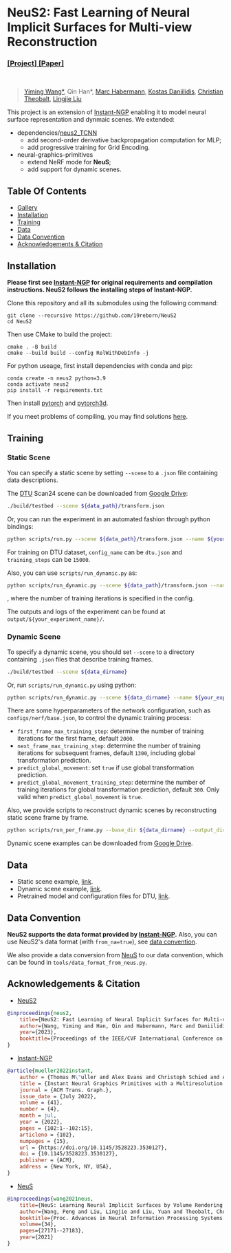 # NeuS2: Fast Learning of Neural Implicit Surfaces for Multi-view Reconstruction
### [[Project]](https://vcai.mpi-inf.mpg.de/projects/NeuS2/)[ [Paper]](https://arxiv.org/abs/2212.05231)
<br/>

> [Yiming Wang*](https://19reborn.github.io/), Qin Han*, [Marc Habermann](https://people.mpi-inf.mpg.de/~mhaberma/), [Kostas Daniilidis](https://www.cis.upenn.edu/~kostas/), [Christian Theobalt](http://people.mpi-inf.mpg.de/~theobalt/), [Lingjie Liu](https://lingjie0206.github.io/)



This project is an extension of [Instant-NGP](https://github.com/NVlabs/instant-ngp) enabling it to model neural surface representation and dynmaic scenes. We extended:
- dependencies/[neus2_TCNN](https://github.com/19reborn/NeuS2_TCNN.git)
  - add second-order derivative backpropagation computation for MLP;
  - add progressive training for Grid Encoding.
- neural-graphics-primitives
  - extend NeRF mode for **NeuS**;
  - add support for dynamic scenes.


## Table Of Contents

- [Gallery](#gallery)
- [Installation](#installation)
- [Training](#training)
- [Data](#data)
- [Data Convention](#data-convention)
- [Acknowledgements \& Citation](#acknowledgements--citation)



## Installation

**Please first see [Instant-NGP](https://github.com/NVlabs/instant-ngp#building-instant-ngp-windows--linux) for original requirements and compilation instructions. NeuS2 follows the installing steps of Instant-NGP.**

Clone this repository and all its submodules using the following command:
```
git clone --recursive https://github.com/19reborn/NeuS2
cd NeuS2
```

Then use CMake to build the project:

```
cmake . -B build
cmake --build build --config RelWithDebInfo -j 
```

For python useage, first install dependencies with conda and pip:
```
conda create -n neus2 python=3.9
conda activate neus2
pip install -r requirements.txt
```

Then install [pytorch](https://pytorch.org/) and [pytorch3d](https://github.com/facebookresearch/pytorch3d).

If you meet problems of compiling, you may find solutions [here](https://github.com/NVlabs/instant-ngp#troubleshooting-compile-errors).

## Training

### Static Scene

You can specify a static scene by setting `--scene` to a `.json` file containing data descriptions.

The [DTU](https://roboimagedata.compute.dtu.dk/?page_id=36) Scan24 scene can be downloaded from [Google Drive](https://drive.google.com/file/d/1KkNkljeYNwg5dH_y080AlzslVl1RTnKy/view?usp=sharing):

```sh
./build/testbed --scene ${data_path}/transform.json
```
Or, you can run the experiment in an automated fashion through python bindings:

```sh
python scripts/run.py --scene ${data_path}/transform.json --name ${your_experiment_name} --network ${config_name} --n_steps ${training_steps}
```

For training on DTU dataset, `config_name` can be `dtu.json` and `training_steps` can be `15000`.

Also, you can use `scripts/run_dynamic.py` as:
```sh
python scripts/run_dynamic.py --scene ${data_path}/transform.json --name ${your_experiment_name} --network ${config_name}
```
, where the number of training iterations is specified in the config.

The outputs and logs of the experiment can be found at `output/${your_experiment_name}/`.

### Dynamic Scene

To specify a dynamic scene, you should set `--scene` to a directory containing `.json` files that describe training frames.

```sh
./build/testbed --scene ${data_dirname}
```

Or, run `scripts/run_dynamic.py` using python:

```sh
python scripts/run_dynamic.py --scene ${data_dirname} --name ${your_experiment_name} --network ${config_name}
```

There are some hyperparameters of the network configuration, such as `configs/nerf/base.json`, to control the dynamic training process:
- `first_frame_max_training_step`: determine the number of training iterations for the first frame, default `2000`.
- `next_frame_max_training_step`: determine the number of training iterations for subsequent frames, default `1300`, including global transformation prediction.
- `predict_global_movement`: set `true` if use global transformation prediction.
- `predict_global_movement_training_step`: determine the number of training iterations for global transformation prediction, default `300`. Only valid when `predict_global_movement` is `true`.

Also, we provide scripts to reconstruct dynamic scenes by reconstructing static scene frame by frame.

```sh
python scripts/run_per_frame.py --base_dir ${data_dirname} --output_dir ${output_path} --config ${config_name}
```

Dynamic scene examples can be downloaded from [Google Drive](https://drive.google.com/file/d/1hvqaupbufxuadVMP_2reTAqnaEZ4xvhj/view?usp=sharing).

## Data

- Static scene example, [link](https://drive.google.com/file/d/1KkNkljeYNwg5dH_y080AlzslVl1RTnKy/view?usp=sharing).
- Dynamic scene example, [link](https://drive.google.com/file/d/1hvqaupbufxuadVMP_2reTAqnaEZ4xvhj/view?usp=sharing).
- Pretrained model and configuration files for DTU, [link](https://drive.google.com/file/d/1DKXLkOHml6s5IB5yzn_HdYNv-ykGUJxr/view?usp=drive_link).

## Data Convention

**NeuS2 supports the data format provided by [Instant-NGP](https://github.com/NVlabs/instant-ngp).** Also, you can use NeuS2's data format (with `from_na=true`), see [data convention](https://github.com/19reborn/NeuS2/blob/main/DATA_CONVENTION.md).

We also provide a data conversion from [NeuS](https://lingjie0206.github.io/papers/NeuS/) to our data convention, which can be found in `tools/data_format_from_neus.py`.

## Acknowledgements & Citation

- [NeuS2](https://vcai.mpi-inf.mpg.de/projects/NeuS2/)

```bibtex
@inproceedings{neus2,
    title={NeuS2: Fast Learning of Neural Implicit Surfaces for Multi-view Reconstruction}, 
    author={Wang, Yiming and Han, Qin and Habermann, Marc and Daniilidis, Kostas and Theobalt, Christian and Liu, Lingjie},
    year={2023},
    booktitle={Proceedings of the IEEE/CVF International Conference on Computer Vision (ICCV)}
}
```
- [Instant-NGP](https://github.com/NVlabs/instant-ngp)

```bibtex
@article{mueller2022instant,
    author = {Thomas M\"uller and Alex Evans and Christoph Schied and Alexander Keller},
    title = {Instant Neural Graphics Primitives with a Multiresolution Hash Encoding},
    journal = {ACM Trans. Graph.},
    issue_date = {July 2022},
    volume = {41},
    number = {4},
    month = jul,
    year = {2022},
    pages = {102:1--102:15},
    articleno = {102},
    numpages = {15},
    url = {https://doi.org/10.1145/3528223.3530127},
    doi = {10.1145/3528223.3530127},
    publisher = {ACM},
    address = {New York, NY, USA},
}
```
- [NeuS](https://lingjie0206.github.io/papers/NeuS/)

```bibtex
@inproceedings{wang2021neus,
	title={NeuS: Learning Neural Implicit Surfaces by Volume Rendering for Multi-view Reconstruction},
	author={Wang, Peng and Liu, Lingjie and Liu, Yuan and Theobalt, Christian and Komura, Taku and Wang, Wenping},
	booktitle={Proc. Advances in Neural Information Processing Systems (NeurIPS)},
	volume={34},
	pages={27171--27183},
	year={2021}
}
```
